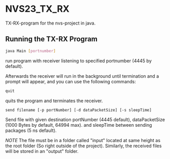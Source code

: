 # NVS23_TX_RX
TX-RX-program for the nvs-project in java.

## Running the TX-RX Program

```bash
java Main [portnumber]    
```
run program with receiver listening to specified portnumber (4445 by default).

Afterwards the receiver will run in the background until termination and a prompt will appear, and you 
can use the following commands:

```bash
quit																
````
quits the program and terminates the receiver.

```bash
send filename [-p portNumber] [-d dataPacketSize] [-s sleepTime]				
```
Send file with given destination portNumber (4445 default), dataPacketSize (1000 Bytes by default, 64994 max).
and sleepTime between sending packages (5 ns default).

_NOTE_ 
The file must be in a folder called "input" located at same height as the root folder (So right outside of the project). Similarly, the received files will be stored in an "output" folder.
